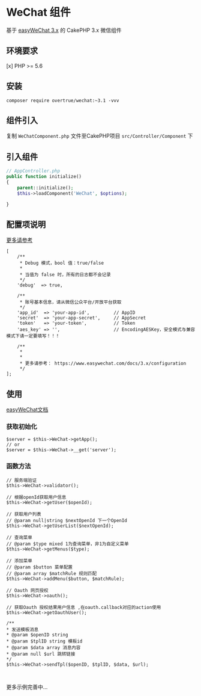 # WeChat 组件
基于 [easyWeChat 3.x](https://github.com/overtrue/wechat) 的 CakePHP 3.x 微信组件

## 环境要求
[x] PHP >= 5.6

## 安装

````
composer require overtrue/wechat:~3.1 -vvv
````

## 组件引入

复制 `WeChatComponent.php` 文件至CakePHP项目 `src/Controller/Component` 下

## 引入组件

```` php
// AppController.php
public function initialize()
{
    parent::initialize();
    $this->loadComponent('WeChat', $options);

}

````

## 配置项说明

[更多请参考](https://www.easywechat.com/docs/3.x/configuration)

````
[
    /**
     * Debug 模式，bool 值：true/false
     *
     * 当值为 false 时，所有的日志都不会记录
     */
    'debug'  => true,

    /**
     * 账号基本信息，请从微信公众平台/开放平台获取
     */
    'app_id'  => 'your-app-id',         // AppID
    'secret'  => 'your-app-secret',     // AppSecret
    'token'   => 'your-token',          // Token
    'aes_key' => '',                    // EncodingAESKey，安全模式与兼容模式下请一定要填写！！！
	
	/**
     * 
     *
     * 更多请参考： https://www.easywechat.com/docs/3.x/configuration
     */    
];
````

## 使用

[easyWeChat文档](https://www.easywechat.com/docs/3.x/overview)

### 获取初始化
````
$server = $this->WeChat->getApp();
// or 
$server = $this->WeChat->__get('server');
````

### 函数方法
````
// 服务端验证
$this->WeChat->validator();

// 根据openId获取用户信息
$this->WeChat->getUser($openId);

// 获取用户列表
// @param null|string $nextOpenId 下一个OpenId
$this->WeChat->getUserList($nextOpenId);

// 查询菜单
// @param $type mixed 1为查询菜单，非1为自定义菜单
$this->WeChat->getMenus($type);

// 添加菜单
// @param $button 菜单配置
// @param array $matchRule 规则匹配
$this->WeChat->addMenu($button, $matchRule);

// Oauth 网页授权
$this->WeChat->oauth();

// 获取Oauth 授权结果用户信息 ,在oauth.callback对应的action使用
$this->WeChat->getOauthUser();

/**
* 发送模板消息
* @param $openID string
* @param $tplID string 模板id
* @param $data array 消息内容
* @param null $url 跳转链接
*/
$this->WeChat->sendTpl($openID, $tplID, $data, $url);



````

更多示例完善中...